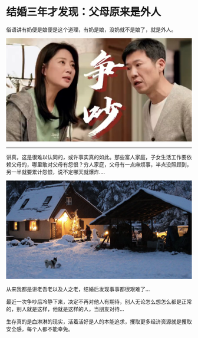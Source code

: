 # 结婚三年才发现：父母原来是外人

俗语讲有奶便是娘便是这个道理，有奶是娘，没奶就不是娘了，就是外人。

![](../public/images/2024-10-07-22-14-39-image.png)

---

讲真，这是很难以认同的，或许事实真的如此。那些富人家庭，子女生活工作要依赖父母的，哪里敢对父母有怨恨？穷人家庭，父母有一点麻烦事，半点没照顾到，另一半就要累计怨恨，说不定哪天就爆炸....

![](../public/2024-10-07-23-04-28-image.png)

从来我都是讲老吾老以及人之老，结婚后发现事事都很艰难了...

最近一次争吵后冷静下来，决定不再对他人有期待，别人无论怎么想怎么都是正常的，别人就是这样，他就是这样的人，当朋友对待...

生存真的是血淋淋的现实，活着活好是人的本能追求，攫取更多经济资源就是攫取安全感，每个人都不能幸免。
